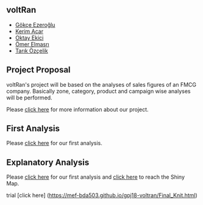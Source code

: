 
## voltRan

* [Gökçe Ezeroğlu](https://mef-bda503.github.io/pj18-gokceezeroglu/)
* [Kerim Acar](https://mef-bda503.github.io/pj18-mkerimacar/)
* [Oktay Ekici](https://mef-bda503.github.io/pj18-oktayekici/)
* [Ömer Elmasrı](https://mef-bda503.github.io/pj18-elmasriomer/)
* [Tarık Özçelik](https://mef-bda503.github.io/pj18-TarikOzcelik81/)

## Project Proposal
voltRan's project will be based on the analyses of sales figures of an FMCG company. Basically zone, category, product and campaign wise analyses will be performed.

Please [click here](https://mef-bda503.github.io/gpj18-voltran/voltran.html) for more information about our project.

## First Analysis
Please [click here](https://mef-bda503.github.io/gpj18-voltran/VoltRan_group_project.html) for our first analysis.

## Explanatory Analysis
Please [click here](https://mef-bda503.github.io/gpj18-voltran/VoltRan_group_project_final.html) for our first analysis and  [click here](https://mef-bda503.github.io/gpj18-voltran/shiny_map.R) to reach the Shiny Map.

trial [click here] (https://mef-bda503.github.io/gpj18-voltran/Final_Knit.html)
